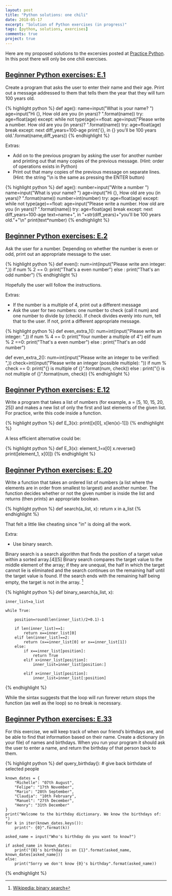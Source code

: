 ```yaml
---
layout: post
title: "Python solutions: one chili"
date: 2018-05-17
excerpt: "Solution of Python exercises (in progress)"
tags: [python, solutions, exercises]
comments: true
project: true
---
```


Here are my proposed solutions to the excersies posted at [Practice Python](http://www.practicepython.org). In this post there will only be one chili exercises. 

##  [Beginner Python exercises: E.1](http://www.practicepython.org/exercise/2014/01/29/01-character-input.html)

Create a program that asks the user to enter their name and their age. Print out a message addressed to them that tells them the year that they will turn 100 years old.

{% highlight python %} 
def age():
    name=input("What is your name? ")
    age=input("Hi {}, How old are you (in years)? ".format(name))
    try:
        age=float(age)
    except:
        while not type(age)==float:
            age=input("Please write a number. How old are you (in years)? ".format(name))
            try:
                age=float(age)
                break
            except:
                next
    diff_years=100-age
    print('{}, in {} you\'ll be 100 years old.'.format(name,diff_years))
{% endhighlight %}

Extras:

*	Add on to the previous program by asking the user for another number and printing out that many copies of the previous message. (Hint: order of operations exists in Python)
*	Print out that many copies of the previous message on separate lines. (Hint: the string "\n is the same as pressing the ENTER button)

{% highlight python %} 
def age():
    number=input("Write a number ")
    name=input("What is your name? ")
    age=input("Hi {}, How old are you (in years)? ".format(name))
    number=int(number)
    try:
        age=float(age)
    except:
        while not type(age)==float:
            age=input("Please write a number. How old are you (in years)? ".format(name))
            try:
                age=float(age)
                break
            except:
                next
    diff_years=100-age
    text=name+", in "+str(diff_years)+"you\'ll be 100 years old."+"\n"
    print(text*number)
{% endhighlight %}

##  [Beginner Python exercises: E.2](https://www.practicepython.org/exercise/2014/02/05/02-odd-or-even.html)

Ask the user for a number. Depending on whether the number is even or odd, print out an appropriate message to the user.

{% highlight python %}
def even():
    num=int(input("Please write ann integer: ",))
    if num % 2 == 0:
        print("That's a even number")
    else :
        print("That's an odd number")
{% endhighlight %}

Hopefully the user will follow the instructions.

Extras:

*	If the number is a multiple of 4, print out a different message
*	Ask the user for two numbers: one number to check (call it num) and one number to divide by (check). If check divides evenly into num, tell that to the user. If not, print a different appropriate message.
	
{% highlight python %}
def even_extra_1():
    num=int(input("Please write an integer: ",))
    if num % 4 == 0:
        print("Your number a multiple of 4")
    elif num % 2 ==0:
        print("That's a even number")
    else :
        print("That's an odd number")


def even_extra_2():
    num=int(input("Please write an integer to be verified: ",))
    check=int(input("Please write an integer (possible multiple): "))
    if num % check == 0:
        print("{} is multiple of {}".format(num, check))
    else :
        print("{} is not multiple of {}".format(num, check))
{% endhighlight %}

##  [Beginner Python exercises: E.12](https://www.practicepython.org/exercise/2014/04/25/12-list-ends.html)

Write a program that takes a list of numbers (for example, a = [5, 10, 15, 20, 25]) and makes a new list of only the first and last elements of the given list. For practice, write this code inside a function.

{% highlight python %}
def E_3(x):
    print([x[0], x[len(x)-1]])
{% endhighlight %}

A less efficient alternative could be:

{% highlight python %}
def E_3(x):
    element_1=x[0]
    x.reverse()
    print([element_1, x[0]])
{% endhighlight %}

##  [Beginner Python exercises: E.20](https://www.practicepython.org/exercise/2014/11/11/20-element-search.html)

Write a function that takes an ordered list of numbers (a list where the elements are in order from smallest to largest) and another number. The function decides whether or not the given number is inside the list and returns (then prints) an appropriate boolean.

{% highlight python %}
def search(a_list, x):
    return x in a_list
{% endhighlight %}

That felt a little like cheating since "in" is doing all the work.

Extra:

*	Use binary search.

Binary search is a search algorithm that finds the position of a target value within a sorted array.[4][5] Binary search compares the target value to the middle element of the array; if they are unequal, the half in which the target cannot lie is eliminated and the search continues on the remaining half until the target value is found. If the search ends with the remaining half being empty, the target is not in the array. [^1]

{% highlight python %}
def binary_search(a_list, x):
    
    inner_list=a_list
    
    while True:
    
        position=round(len(inner_list)/2+0.1)-1
    
        if len(inner_list)==1:
            return x==inner_list[0]
        elif len(inner_list)==2:
            return (x==inner_list[0] or x==inner_list[1])
        else:
            if x==inner_list[position]:
                return True
            elif x>inner_list[position]:
                inner_list=inner_list[position:]
        
            elif x<inner_list[position]:
                inner_list=inner_list[:position]
{% endhighlight %}

While the sintax suggests that the loop will run forever return stops the function (as well as the loop) so no break is necessary.

[^1]: [Wikipedia: binary search](https://en.wikipedia.org/wiki/Binary_search_algorithm)

## [Beginner Python exercises: E.33](https://www.practicepython.org/exercise/2017/01/24/33-birthday-dictionaries.html)

For this exercise, we will keep track of when our friend’s birthdays are, and be able to find that information based on their name. Create a dictionary (in your file) of names and birthdays. When you run your program it should ask the user to enter a name, and return the birthday of that person back to them.

{% highlight python %}
def query_birthday():
    # give back birthdate of selected people

    known_dates = {
        "Michelle": "07th August",
        "Felipe": "17th November",
        "Mario": "28th September",
        "Claudia": "10th February",
        "Manuel": "27th December",
        "Henry": "31th December"
    }
    print("Welcome to the birthday dictionary. We know the birthdays of: ")
    for k in iter(known_dates.keys()):
        print("- {0}".format(k))

    asked_name = input("Who's birthday do you want to know?")

    if asked_name in known_dates:
        print("{0}'s birthday is on {1}".format(asked_name, known_dates[asked_name]))
    else:
        print("Sorry we don't know {0}'s birthday".format(asked_name))
{% endhighlight %}
